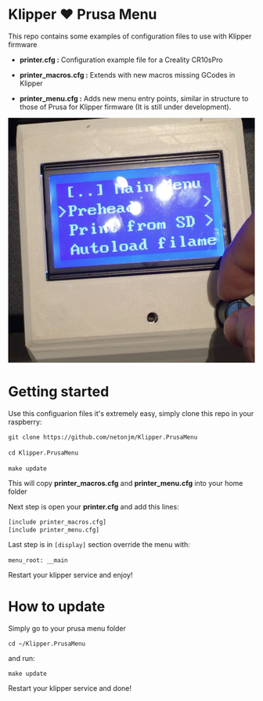 # Klipper ❤️ Prusa Menu

This repo contains some examples of configuration files to use with Klipper firmware


- **printer.cfg :** Configuration example file for a Creality CR10sPro

- **printer_macros.cfg :** Extends with new macros missing GCodes in Klipper

- **printer_menu.cfg :** Adds new menu entry points, similar in structure to those of Prusa for Klipper firmware (It is still under development). 


![prusa menu](https://github.com/netonjm/Klipper-CR10sPro/raw/master/images/screen-prusa.png)


# Getting started

Use this configuarion files it's extremely easy, simply clone this repo in your raspberry:

    git clone https://github.com/netonjm/Klipper.PrusaMenu
    
    cd Klipper.PrusaMenu
    
    make update

This will copy **printer_macros.cfg** and **printer_menu.cfg** into your home folder

Next step is open your **printer.cfg** and add this lines:

    [include printer_macros.cfg]
    [include printer_menu.cfg]

Last step is in `[display]` section override the menu with:

`menu_root: __main`

Restart your klipper service and enjoy!

# How to update

Simply go to your prusa menu folder

    cd ~/Klipper.PrusaMenu

and run:

    make update
    
Restart your klipper service and done!

